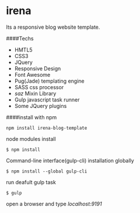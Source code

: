 # irena
Its a responsive blog website template.



####Techs
- HMTL5
- CSS3
- JQuery
- Responsive Design
- Font Awesome
- Pug(Jade) templating engine
- SASS css processor
- _saz_ Mixin Library 
- Gulp javascript task runner
- Some JQuery plugins

####install with npm
```console
npm install irena-blog-template
```
node modules install
````console
$ npm install
````
Command-line interface(gulp-cli) installation globally
````console
$ npm install --global gulp-cli
````
run deafult gulp task
````console
$ gulp
````
open a browser and type _localhost:9191_
